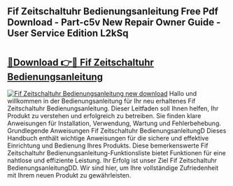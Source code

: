 ## Fif Zeitschaltuhr Bedienungsanleitung Free Pdf Download - Part-c5v New Repair Owner Guide - User Service Edition L2kSq

# <h2><a href="http://df5kb6a.blite.top/?on=Fif+Zeitschaltuhr+Bedienungsanleitung">🔗Download 👉🔴 Fif Zeitschaltuhr Bedienungsanleitung</a></h2>

[![Fif Zeitschaltuhr Bedienungsanleitung new download](https://i.imgur.com/lujVjoI.png)](http://df5kb6a.blite.top/?on=Fif+Zeitschaltuhr+Bedienungsanleitung)
Hallo und willkommen in der Bedienungsanleitung für Ihr neu erhaltenes Fif Zeitschaltuhr Bedienungsanleitung. Dieser Leitfaden soll Ihnen helfen, Ihr Produkt zu verstehen und erfolgreich zu betreiben. Sie finden klare Anweisungen für Installation, Verwendung, Wartung und Fehlerbehebung. Grundlegende Anweisungen Fif Zeitschaltuhr BedienungsanleitungD Dieses Handbuch enthält wichtige Anweisungen für die sichere und effektive Einrichtung und Bedienung Ihres Produkts. Diese bemerkenswerte Fif Zeitschaltuhr Bedienungsanleitung-Funktionsliste bietet Funktionen für eine nahtlose und effiziente Leistung. Ihr Erfolg ist unser Ziel Fif Zeitschaltuhr BedienungsanleitungDD. Wir sind hier, um Ihre vollständige Zufriedenheit mit Ihrem neuen Produkt zu gewährleisten.
